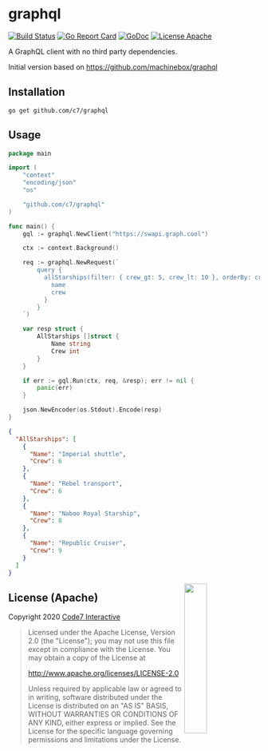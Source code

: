 # graphql

[![Build Status](https://travis-ci.org/c7/graphql.svg?branch=master)](https://travis-ci.org/c7/graphql)
[![Go Report Card](https://goreportcard.com/badge/github.com/c7/graphql?style=flat)](https://goreportcard.com/report/github.com/c7/graphql)
[![GoDoc](https://img.shields.io/badge/godoc-reference-blue.svg?style=flat)](https://godoc.org/github.com/c7/graphql)
[![License Apache](https://img.shields.io/badge/license-Apache-lightgrey.svg?style=flat)](https://github.com/c7/graphql#license-apache)

A GraphQL client with no third party dependencies.

Initial version based on <https://github.com/machinebox/graphql>

## Installation

```
go get github.com/c7/graphql
```

## Usage

```go
package main

import (
	"context"
	"encoding/json"
	"os"

	"github.com/c7/graphql"
)

func main() {
	gql := graphql.NewClient("https://swapi.graph.cool")

	ctx := context.Background()

	req := graphql.NewRequest(`
		query {
		  allStarships(filter: { crew_gt: 5, crew_lt: 10 }, orderBy: crew_ASC) {
		    name
		    crew
		  }
		}
	`)

	var resp struct {
		AllStarships []struct {
			Name string
			Crew int
		}
	}

	if err := gql.Run(ctx, req, &resp); err != nil {
		panic(err)
	}

	json.NewEncoder(os.Stdout).Encode(resp)
}
```

```json
{
  "AllStarships": [
    {
      "Name": "Imperial shuttle",
      "Crew": 6
    },
    {
      "Name": "Rebel transport",
      "Crew": 6
    },
    {
      "Name": "Naboo Royal Starship",
      "Crew": 8
    },
    {
      "Name": "Republic Cruiser",
      "Crew": 9
    }
  ]
}
```

<img src="https://assets.c7.se/svg/viking-gopher.svg" align="right" width="30%" height="300">

## License (Apache)

Copyright 2020 [Code7 Interactive](https://c7.se)

> Licensed under the Apache License, Version 2.0 (the "License");
> you may not use this file except in compliance with the License.
> You may obtain a copy of the License at
>
>   http://www.apache.org/licenses/LICENSE-2.0
>
> Unless required by applicable law or agreed to in writing, software
> distributed under the License is distributed on an "AS IS" BASIS,
> WITHOUT WARRANTIES OR CONDITIONS OF ANY KIND, either express or implied.
> See the License for the specific language governing permissions and
> limitations under the License.
